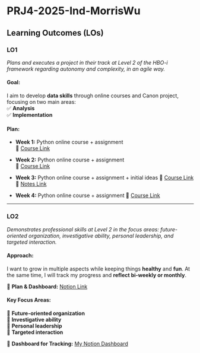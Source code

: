 # **PRJ4-2025-Ind-MorrisWu**  

## **Learning Outcomes (LOs)**  

### **LO1**  
*Plans and executes a project in their track at Level 2 of the HBO-i framework regarding autonomy and complexity, in an agile way.*  

#### **Goal:**  
I aim to develop **data skills** through online courses and Canon project, focusing on two main areas:  
✅ **Analysis**  
✅ **Implementation**  

#### **Plan:**  
- **Week 1:** Python online course + assignment  
  🔗 [Course Link](https://images.hahow.in/images/664ed9e92fcb5581a2712953)  

- **Week 2:** Python online course + assignment  
  🔗 [Course Link](https://images.hahow.in/images/66768214fb7a2272b4ba139a)  

- **Week 3:** Python online course + assignment + initial ideas
  🔗 [Course Link](https://images.hahow.in/images/6677d95fc3a336d5732a9408)  
  🔗 [Notes Link]([https://images.hahow.in/images/6677d95fc3a336d5732a9408](https://docs.google.com/document/d/10I9zcVJ-AIP5Gz5hUSLAL5S_BEYI59LEKaXFN8-DDLM/edit?usp=sharing))  

- **Week 4:** Python online course + assignment 
  🔗 [Course Link](https://images.hahow.in/images/667d18c66195b50a63ceec9f)  

---

### **LO2**  
*Demonstrates professional skills at Level 2 in the focus areas: future-oriented organization, investigative ability, personal leadership, and targeted interaction.*  

#### **Approach:**  
I want to grow in multiple aspects while keeping things **healthy** and **fun**. At the same time, I will track my progress and **reflect bi-weekly or monthly**.  

🔗 **Plan & Dashboard:** [Notion Link](https://www.notion.so/69af482bf292487385a758fc58def826?v=4752c5d6d20b4c4db05ed2329a3c6750&pvs=4)  

#### **Key Focus Areas:**  
📌 **Future-oriented organization**  
📌 **Investigative ability**  
📌 **Personal leadership**  
📌 **Targeted interaction**  

🔗 **Dashboard for Tracking:** [My Notion Dashboard](https://www.notion.so/95cc22b66ae046f9bd91589613a2b03c?v=cde7c9b78f49406bbeba6eda1662dcf5&pvs=4)  

